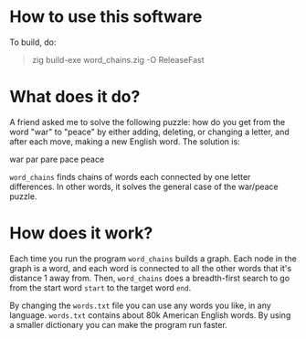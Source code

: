 # How to use this software

To build, do:

> zig build-exe word_chains.zig -O ReleaseFast

# What does it do?

A friend asked me to solve the following puzzle: how do you get from the word "war" to "peace" by either adding, deleting, or changing a letter, and after each move, making a new English word. The solution is:

war
par
pare
pace
peace

`word_chains` finds chains of words each connected by one letter differences. In other words, it solves the general case of the war/peace puzzle.

# How does it work?

Each time you run the program `word_chains` builds a graph. Each node in the graph is a word, and each word is connected to all the other words that it's distance 1 away from. Then, `word_chains` does a breadth-first search to go from the start word `start` to the target word `end`.

By changing the `words.txt` file you can use any words you like, in any language. `words.txt` contains about 80k American English words. By using a smaller dictionary you can make the program run faster. 